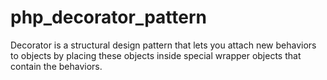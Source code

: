# php_decorator_pattern
Decorator is a structural design pattern that lets you attach new behaviors to objects by placing these objects inside special wrapper objects that contain the behaviors.
